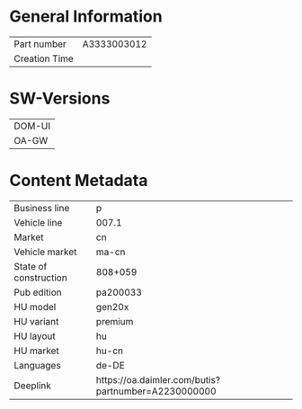 # General Information

<table>
	<tr>
		<td>Part number</td>
		<td>A3333003012</td>
	</tr>
	<tr>
		<td>Creation Time</td>
	</tr>
</table>

# SW-Versions

<table>
	<tr>
		<td>DOM-UI</td>
	</tr>
	<tr>
		<td>OA-GW</td>
	</tr>
</table>

# Content Metadata

<table>
	<tr>
		<td>Business line</td>
		<td>p</td>
	</tr>
	<tr>
		<td>Vehicle line</td>
		<td>007.1</td>
	</tr>
	<tr>
		<td>Market</td>
		<td>cn</td>
	</tr>
	<tr>
		<td>Vehicle market</td>
		<td>ma-cn</td>
	</tr>
	<tr>
        <td>State of construction</td>
        <td>808+059</td>
    </tr>
    <tr>
        <td>Pub edition</td>
        <td>pa200033</td>
    </tr>
	<tr>
		<td>HU model</td>
		<td>gen20x</td>
	</tr>
	<tr>
		<td>HU variant</td>
		<td>premium</td>
	</tr>
	<tr>
		<td>HU layout</td>
		<td>hu</td>
	</tr>
	<tr>
		<td>HU market</td>
		<td>hu-cn</td>
	</tr>	
	<tr>
		<td>Languages</td>
		<td>de-DE</td>
	</tr>
	<tr>
		<td>Deeplink</td>
		<td>https://oa.daimler.com/butis?partnumber=A2230000000</td>
	</tr>
</table>
